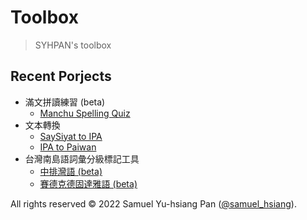 # Toolbox
> SYHPAN's toolbox

## Recent Porjects
- 滿文拼讀練習 (beta)
  + [Manchu Spelling Quiz](https://syhpan.github.io/toolbox/manchu/)
- 文本轉換
  + [SaySiyat to IPA](https://syhpan.github.io/toolbox/cs/say2ipa.html)
  + [IPA to Paiwan](https://syhpan.github.io/toolbox/cs/ipa2pai.html)
- 台灣南島語詞彙分級標記工具
  + [中排灣語 (beta)](https://syhpan.github.io/toolbox/vp/paiwan.html)
  + [賽德克德固達雅語 (beta)](https://syhpan.github.io/toolbox/vp/tgdaya.html)

All rights reserved © 2022 Samuel Yu-hsiang Pan ([@samuel_hsiang](https://www.twitter.com/@samuel_hsiang)).
